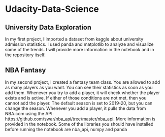 # Udacity-Data-Science

## University Data Exploration

In my first project, I imported a dataset from kaggle about university admission statistics. I used panda and matplotlib to analyze and visualize some of the trends. I will provide more information in the notebook and in the repository itself.



## NBA Fantasy

In my second project, I created a fantasy team class. You are allowed to add as many players as you want. You can see their statistics as soon as you add them. Whenever you try to add a player, it will check whether the player exists and is active. If either of those conditions are not met, then you cannot add the player. The default season is set to 2019-20, but you can change the season. Whenever you add a player, it pulls the data from NBA.com using the API: https://github.com/swar/nba_api/tree/master/nba_api. More information is provided in the notebook. Some of the libraries you should have installed before running the notebook are <italics> nba_api, numpy and panda </italics>
